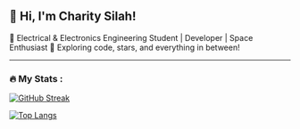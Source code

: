 
## 👋 Hi, I'm Charity Silah!

🚀 Electrical & Electronics Engineering Student | Developer |  Space Enthusiast 
🔭 Exploring code, stars, and everything in between!

---

### :fire: My Stats :
  [![GitHub Streak](http://github-readme-streak-stats.herokuapp.com?user=Charity2024&theme=dark&background=000000)](https://git.io/streak-stats)

  [![Top Langs](https://github-readme-stats.vercel.app/api/top-langs/?username=Charity2024&layout=compact&theme=vision-friendly-dark)](https://github.com/anuraghazra/github-readme-stats)

                                                                                                                                                             
  
  
  
  
  
  
  
  
<!---
Charity2024/Charity2024 is a ✨ special ✨ repository because its `README.md` (this file) appears on your GitHub profile.
You can click the Preview link to take a look at your changes.
--->
